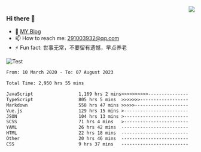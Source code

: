 <img align='right' src='https://github-readme-stats.vercel.app/api?username=niaogege&show_icons=true&theme=radical'/>

### Hi there 👋

- 🌱 [MY Blog](https://bythewayer.com/)
- 📫 How to reach me: 291003932@qq.com
- ⚡ Fun fact:  世事无常，不要留有遗憾，早点养老

![Test](https://github-readme-stats.vercel.app/api/top-langs/?username=niaogege&layout=compact)

<!--START_SECTION:waka-->

```txt
From: 10 March 2020 - To: 07 August 2023

Total Time: 2,950 hrs 55 mins

JavaScript                 1,169 hrs 2 mins>>>>>>>>>>---------------   39.62 %
TypeScript                 805 hrs 5 mins  >>>>>>>------------------   27.28 %
Markdown                   558 hrs 47 mins >>>>>--------------------   18.94 %
Vue.js                     129 hrs 15 mins >------------------------   04.38 %
JSON                       104 hrs 13 mins >------------------------   03.53 %
SCSS                       71 hrs 4 mins   >------------------------   02.41 %
YAML                       26 hrs 42 mins  -------------------------   00.91 %
HTML                       22 hrs 18 mins  -------------------------   00.76 %
Other                      20 hrs 46 mins  -------------------------   00.70 %
CSS                        9 hrs 37 mins   -------------------------   00.33 %
```

<!--END_SECTION:waka-->
